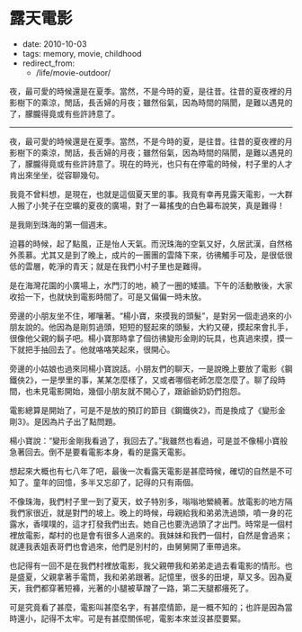 # 露天電影

- date: 2010-10-03
- tags: memory, movie, childhood
- redirect_from:
  - /life/movie-outdoor/

夜，最可愛的時候還是在夏季。當然，不是今時的夏，是往昔。往昔的夏夜裡的月影樹下的乘涼，閒話，長舌婦的月夜；雖然俗氣，因為時間的隔閡，是難以遇見的了，朦朧得竟或有些許詩意了。

----------


夜，最可愛的時候還是在夏季。當然，不是今時的夏，是往昔。往昔的夏夜裡的月影樹下的乘涼，閒話，長舌婦的月夜；雖然俗氣，因為時間的隔閡，是難以遇見的了，朦朧得竟或有些許詩意了。現在的時光，也只有在停電的時候，村子里的人才肯出來坐坐，從容聊幾句。

我竟不曾料想，是現在，也就是這個夏天里的事。我竟有幸再見露天電影，一大群人搬了小凳子在空曠的夏夜的廣場，對了一幕搖曳的白色幕布說笑，真是難得！

是我剛到珠海的第一個週末。

迫暮的時候，起了點風，正是怡人天氣。而況珠海的空氣又好，久居武漢，自然格外羨慕。尤其又是到了晚上，成片的一團團的雲降下來，彷彿觸手可及，是很低很低的雲層，乾淨的青天；就是在我們小村子里也是難得。

是在海灣花園的小廣場上，水門汀的地，繞了一圈的矮牆。下午的活動散後，大家收拾一下，也就快到電影時間了。可是又偏偏一時未放。

旁邊的小朋友坐不住，嘟嚷著。“楊小寶，來摸我的頭髮”，是對另一個走過來的小朋友說的。他因為是剛剪過頭，短短的竪起來的頭髮，大約又硬，摸起來會扎手，很像他父親的鬍子吧。楊小寶那時拿了個彷彿變形金剛的玩具，也真過來摸，摸一下就把手抽回去了。他就咯咯笑起來，很開心。

旁邊的小姑娘也過來同楊小寶說話。小朋友們的聊天，一是說晚上要放了電影《鋼鐵俠2》，一是學里的事，某某怎麼樣了，又或者哪個老師怎麼怎麼了。聊了段時間，也未見電影開始，幾個小朋友就不開心了，跟爺爺奶奶們抱怨。

電影總算是開始了，可是不是放的預訂的節目《鋼鐵俠2》，而是換成了《變形金剛3》。是因為片子出了點問題。

楊小寶說：“變形金剛我看過了，我回去了。”我雖然也看過，可是並不像楊小寶般急著回去。倒不是要看電影本身，看的是露天電影。

想起來大概也有七八年了吧，最後一次看露天電影是甚麼時候，確切的自然是不可知了。童年的回憶，多半又忘卻了，記得的只有兩個。

不像珠海，我們村子里一到了夏天，蚊子特別多，嗡嗡地縈繞著。放電影的地方隔我們家很近，就是對門的坡上。晚上的時候，母親給我和弟弟洗過頭，噴一身的花露水，香噗噗的，這才打發我們出去。她自己也要洗過頭了才出門。時常是一個村裡放電影，鄰村的也是會有很多人過來的。我妹妹和我們一個村，自然是會過來；就連我表姐表哥們也會過來，他們是別村的，由舅舅開了車帶過來。

也記得有一回不是在我們村裡放電影，我父親帶我和弟弟走過去看電影的情形。也是盛夏，父親拿著手電筒，我和弟弟跟著。記憶里，很多的田埂，草又多。因為夏天，我們都穿著短褲，光著的小腿被草蹭了一路，第二天腿都癢死了。

可是究竟看了甚麼，電影叫甚麼名字，有甚麼情節，是一概不知的；也許是因為當時還小，記得不太牢。可是有甚麼關係呢，電影本來並沒甚麼要緊。

